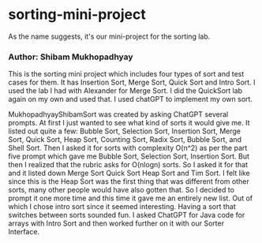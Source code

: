 # sorting-mini-project
As the name suggests, it's our mini-project for the sorting lab.

### Author: Shibam Mukhopadhyay
This is the sorting mini project which includes four types of sort and test cases for them. It has Insertion Sort, Merge Sort, Quick Sort and Intro Sort. I used the lab I had with Alexander for Merge Sort. I did the QuickSort lab again on my own and used that. I used chatGPT to implement my own sort. 

MukhopadhyayShibamSort was created by asking ChatGPT several prompts. At first I just wanted to see what kind of sorts it would give me. It listed out quite a few: Bubble Sort, Selection Sort, Insertion Sort, Merge Sort, Quick Sort, Heap Sort, Counting Sort, Radix Sort, Bubble Sort, and Shell Sort. Then I asked it for sorts with complexity O(n^2) as per the part five prompt which gave me Bubble Sort, Selection Sort, Insertion Sort. But then I realized that the rubric asks for O(nlogn) sorts. So I asked it for that and it listed down Merge Sort Quick Sort Heap Sort and Tim Sort. I felt like since this is the Heap Sort was the first thing that was different from other sorts, many other people would have also gotten that. So I decided to prompt it one more time and this time it gave me an entirely new list. Out of which I chose intro sort since it seemed interesting. Having a sort that switches between sorts sounded fun. I asked ChatGPT for Java code for arrays with Intro Sort and then worked further on it with our Sorter Interface. 